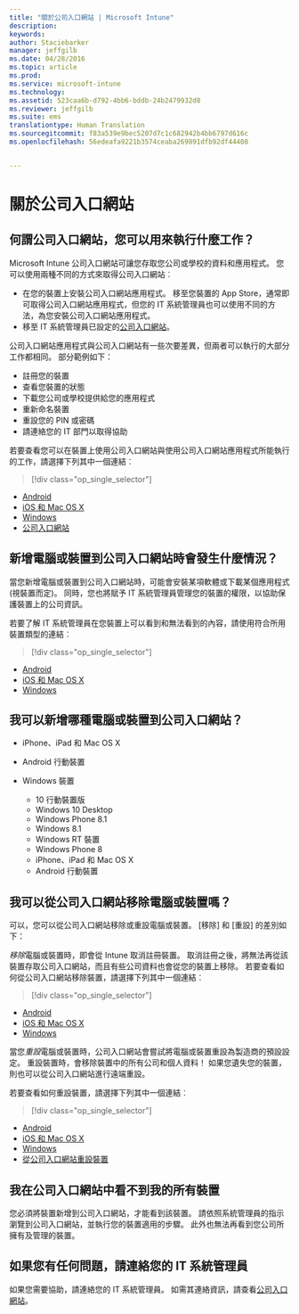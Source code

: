 ```yaml
---
title: "關於公司入口網站 | Microsoft Intune"
description: 
keywords: 
author: Staciebarker
manager: jeffgilb
ms.date: 04/28/2016
ms.topic: article
ms.prod: 
ms.service: microsoft-intune
ms.technology: 
ms.assetid: 523caa6b-d792-4bb6-bddb-24b2479932d8
ms.reviewer: jeffgilb
ms.suite: ems
translationtype: Human Translation
ms.sourcegitcommit: f83a539e9bec5207d7c1c682942b4bb6797d616c
ms.openlocfilehash: 56edeafa9221b3574ceaba269891dfb92df44408


---
```


# 關於公司入口網站

## 何謂公司入口網站，您可以用來執行什麼工作？
Microsoft Intune 公司入口網站可讓您存取您公司或學校的資料和應用程式。 您可以使用兩種不同的方式來取得公司入口網站︰

- 在您的裝置上安裝公司入口網站應用程式。 移至您裝置的 App Store，通常即可取得公司入口網站應用程式，但您的 IT 系統管理員也可以使用不同的方法，為您安裝公司入口網站應用程式。
- 移至 IT 系統管理員已設定的[公司入口網站](http://portal.manage.microsoft.com)。 

公司入口網站應用程式與公司入口網站有一些次要差異，但兩者可以執行的大部分工作都相同。 部分範例如下：

- 註冊您的裝置
- 查看您裝置的狀態
- 下載您公司或學校提供給您的應用程式
- 重新命名裝置
- 重設您的 PIN 或密碼
- 請連絡您的 IT 部門以取得協助

若要查看您可以在裝置上使用公司入口網站與使用公司入口網站應用程式所能執行的工作，請選擇下列其中一個連結︰

> [!div class="op_single_selector"]
- [Android](using-your-android-device-with-intune.md)
- [iOS 和 Mac OS X](using-your-ios-or-mac-os-x-device-with-intune.md)
- [Windows](using-your-windows-device-with-intune.md)
- [公司入口網站](using-the-intune-company-portal-website.md)

## 新增電腦或裝置到公司入口網站時會發生什麼情況？
當您新增電腦或裝置到公司入口網站時，可能會安裝某項軟體或下載某個應用程式 (視裝置而定)。  同時，您也將賦予 IT 系統管理員管理您的裝置的權限，以協助保護裝置上的公司資訊。

若要了解 IT 系統管理員在您裝置上可以看到和無法看到的內容，請使用符合所用裝置類型的連結︰

> [!div class="op_single_selector"]
- [Android](what-happens-if-you-install-the-company-portal-app-and-enroll-your-device-in-intune-android.md)
- [iOS 和 Mac OS X](what-happens-if-you-install-the-company-portal-app-and-enroll-your-device-in-intune-ios.md)
- [Windows](what-can-your-it-administrator-see-when-you-enroll-your-device-in-intune-windows.md)

## 我可以新增哪種電腦或裝置到公司入口網站？

-   iPhone、iPad 和 Mac OS X

-   Android 行動裝置

-   Windows 裝置
    -   10 行動裝置版
    -   Windows 10 Desktop
    -   Windows Phone 8.1
    -   Windows 8.1
    -   Windows RT 裝置
    -   Windows Phone 8
    -   iPhone、iPad 和 Mac OS X
    -   Android 行動裝置


## 我可以從公司入口網站移除電腦或裝置嗎？
可以，您可以從公司入口網站移除或重設電腦或裝置。 [移除] 和 [重設] 的差別如下：

*移除*電腦或裝置時，即會從 Intune 取消註冊裝置。 取消註冊之後，將無法再從該裝置存取公司入口網站，而且有些公司資料也會從您的裝置上移除。 若要查看如何從公司入口網站移除裝置，請選擇下列其中一個連結︰

> [!div class="op_single_selector"]
- [Android](unenroll-your-device-from-intune-android.md)
- [iOS 和 Mac OS X](unenroll-your-device-from-intune-ios.md)
- [Windows](unenroll-your-device-from-intune-windows.md)

當您*重設*電腦或裝置時，公司入口網站會嘗試將電腦或裝置重設為製造商的預設設定。 重設裝置時，會移除裝置中的所有公司和個人資料！ 如果您遺失您的裝置，則也可以從公司入口網站進行遠端重設。

若要查看如何重設裝置，請選擇下列其中一個連結︰

> [!div class="op_single_selector"]
- [Android](reset-erase-your-lost-or-stolen-device-android.md)
- [iOS 和 Mac OS X](reset-erase-your-lost-or-stolen-device-ios.md)
- [Windows](reset-erase-your-lost-or-stolen-device-windows.md)
- [從公司入口網站重設裝置](reset-your-device-cpwebsite.md)

## 我在公司入口網站中看不到我的所有裝置
您必須將裝置新增到公司入口網站，才能看到該裝置。 請依照系統管理員的指示瀏覽到公司入口網站，並執行您的裝置適用的步驟。 此外也無法再看到您公司所擁有及管理的裝置。

## 如果您有任何問題，請連絡您的 IT 系統管理員
如果您需要協助，請連絡您的 IT 系統管理員。 如需其連絡資訊，請查看[公司入口網站](http://portal.manage.microsoft.com)。







<!--HONumber=Jun16_HO4-->


